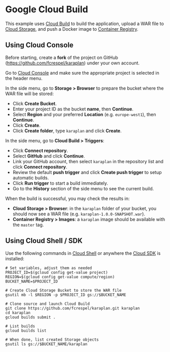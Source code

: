 # Google Cloud Build

This example uses [Cloud Build](https://cloud.google.com/cloud-build/) to build the application, upload a WAR file to [Cloud Storage](https://cloud.google.com/storage/), and push a Docker image to [Container Registry](https://cloud.google.com/container-registry/).

## Using Cloud Console

Before starting, create a **fork** of the project on GitHub (https://github.com/fcrespel/karaplan) under your own account.

Go to [Cloud Console](https://console.cloud.google.com) and make sure the appropriate project is selected in the header menu.

In the side menu, go to **Storage > Browser** to prepare the bucket where the WAR file will be stored:
* Click **Create Bucket**.
* Enter your project ID as the bucket **name**, then **Continue**.
* Select **Region** and your preferred **Location** (e.g. `europe-west1`), then **Continue**.
* Click **Create**.
* Click **Create folder**, type `karaplan` and click **Create**.

In the side menu, go to **Cloud Build > Triggers**:
* Click **Connect repository**.
* Select **GitHub** and click **Continue**.
* Link your GitHub account, then select `karaplan` in the repository list and click **Connect repository**.
* Review the default **push trigger** and click **Create push trigger** to setup automatic builds.
* Click **Run trigger** to start a build immediately.
* Go to the **History** section of the side menu to see the current build.

When the build is successful, you may check the results in:
* **Cloud Storage > Browser**: in the `karaplan` folder of your bucket, you should now see a WAR file (e.g. `karaplan-1.0.0-SNAPSHOT.war`).
* **Container Registry > Images**: a `karaplan` image should be available with the `master` tag.

## Using Cloud Shell / SDK

Use the following commands in [Cloud Shell](https://cloud.google.com/shell/) or anywhere the [Cloud SDK](https://cloud.google.com/sdk/) is installed:

    # Set variables, adjust them as needed
    PROJECT_ID=$(gcloud config get-value project)
    REGION=$(gcloud config get-value compute/region)
    BUCKET_NAME=$PROJECT_ID

    # Create Cloud Storage Bucket to store the WAR file
    gsutil mb -l $REGION -p $PROJECT_ID gs://$BUCKET_NAME

    # Clone source and launch Cloud Build
    git clone https://github.com/fcrespel/karaplan.git karaplan
    cd karaplan
    gcloud builds submit .

    # List builds
    gcloud builds list

    # When done, list created Storage objects
    gsutil ls gs://$BUCKET_NAME/karaplan
